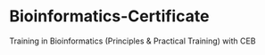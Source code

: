 # Bioinformatics-Certificate
 Training in Bioinformatics (Principles &amp; Practical Training) with CEB 
